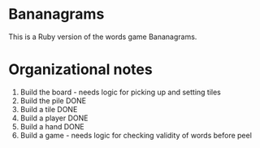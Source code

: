 # Bananagrams

This is a Ruby version of the words game Bananagrams. 

# Organizational notes

1. Build the board - needs logic for picking up and setting tiles
2. Build the pile DONE
3. Build a tile DONE
4. Build a player DONE
5. Build a hand DONE
6. Build a game - needs logic for checking validity of words before peel